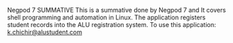 Negpod 7 SUMMATIVE
This is a summative done by Negpod 7 and It covers shell programming and automation in Linux. The application registers student records into the ALU registration system. To use this application:
k.chichir@alustudent.com
